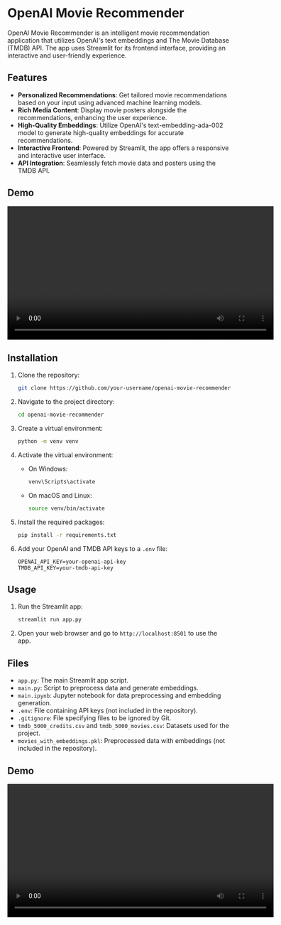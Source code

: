 # OpenAI Movie Recommender

OpenAI Movie Recommender is an intelligent movie recommendation application that utilizes OpenAI's text embeddings and The Movie Database (TMDB) API. The app uses Streamlit for its frontend interface, providing an interactive and user-friendly experience.

## Features

- **Personalized Recommendations**: Get tailored movie recommendations based on your input using advanced machine learning models.
- **Rich Media Content**: Display movie posters alongside the recommendations, enhancing the user experience.
- **High-Quality Embeddings**: Utilize OpenAI's text-embedding-ada-002 model to generate high-quality embeddings for accurate recommendations.
- **Interactive Frontend**: Powered by Streamlit, the app offers a responsive and interactive user interface.
- **API Integration**: Seamlessly fetch movie data and posters using the TMDB API.

## Demo

<video width="600" controls>
  <source src="demo.mp4" type="video/webm">
</video>

## Installation

1. Clone the repository:

    ```bash
    git clone https://github.com/your-username/openai-movie-recommender.git
    ```

2. Navigate to the project directory:

    ```bash
    cd openai-movie-recommender
    ```

3. Create a virtual environment:

    ```bash
    python -m venv venv
    ```

4. Activate the virtual environment:

    - On Windows:

      ```bash
      venv\Scripts\activate
      ```

    - On macOS and Linux:

      ```bash
      source venv/bin/activate
      ```

5. Install the required packages:

    ```bash
    pip install -r requirements.txt
    ```

6. Add your OpenAI and TMDB API keys to a `.env` file:

    ```env
    OPENAI_API_KEY=your-openai-api-key
    TMDB_API_KEY=your-tmdb-api-key
    ```

## Usage

1. Run the Streamlit app:

    ```bash
    streamlit run app.py
    ```

2. Open your web browser and go to `http://localhost:8501` to use the app.

## Files

- `app.py`: The main Streamlit app script.
- `main.py`: Script to preprocess data and generate embeddings.
- `main.ipynb`: Jupyter notebook for data preprocessing and embedding generation.
- `.env`: File containing API keys (not included in the repository).
- `.gitignore`: File specifying files to be ignored by Git.
- `tmdb_5000_credits.csv` and `tmdb_5000_movies.csv`: Datasets used for the project.
- `movies_with_embeddings.pkl`: Preprocessed data with embeddings (not included in the repository).

## Demo

<video width="600" controls>
  <source src="demo.mp4" type="video/mp4">
  Your browser does not support the video tag.
</video>
